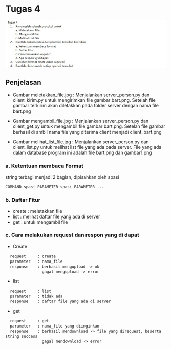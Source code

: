# Tugas 4
![1](https://github.com/yasintayusniawati/PROGJAR_05111740000054/blob/master/Tugas%204/img/soal.jpg)

## Penjelasan
* Gambar meletakkan_file.jpg : Menjalankan server_person.py dan client_kirim.py untuk mengirimkan file gambar bart.png. Setelah file gambar terkirim akan diletakkan pada folder server dengan nama file bart.png

* Gambar mengambil_file.jpg : Menjalankan server_person.py dan client_get.py untuk mengambil file gambar bart.png. Setelah file gambar berhasil di ambil nama file yang diterima client menjadi client_bart.png

* Gambar melihat_list_file.jpg : Menjalankan server_person.py dan client_list.py untuk melihat list file yang ada pada server. File yang ada dalam database program ini adalah file bart.png dan gambar1.png


### a. Ketentuan membaca Format
string terbagi menjadi 2 bagian, dipisahkan oleh spasi
```
COMMAND spasi PARAMETER spasi PARAMETER ...
```

### b. Daftar Fitur
- create : meletakkan file
- list : melihat daftar file yang ada di server
- get : untuk mengambil file

### c. Cara melakukan request dan respon yang di dapat

- Create 
```
  request     : create
  parameter   : nama_file
  response    : berhasil mengupload -> ok
                gagal mengupload -> error
```
- list
```
  request     : list
  parameter   : tidak ada
  response    : daftar file yang ada di server
```
- get 
```
  request     : get 
  parameter   : nama_file yang diinginkan
  response    : berhasil mendownload -> file yang direquest, beserta string success
                gagal mendownload -> error
```
